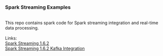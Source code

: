 <h3>Spark Streaming Examples</h3>

<br>This repo contains spark code for Spark streaming integration and real-time data processing.
<br>
<br>Links:
<br><a href="https://spark.apache.org/docs/1.6.2/streaming-programming-guide.html">Spark Streaming 1.6.2</a>
<br><a href="https://spark.apache.org/docs/1.6.2/streaming-kafka-integration.html">Spark Streaming 1.6.2 Kafka Integration</a>
